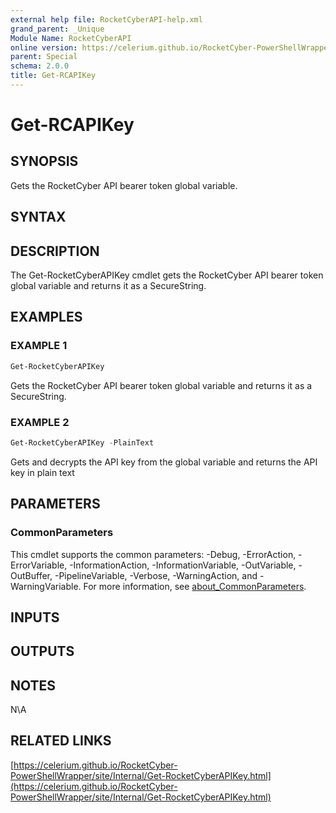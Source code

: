 ```yaml
---
external help file: RocketCyberAPI-help.xml
grand_parent: _Unique
Module Name: RocketCyberAPI
online version: https://celerium.github.io/RocketCyber-PowerShellWrapper/site/_Unique/Get-RCAPIKey.html
parent: Special
schema: 2.0.0
title: Get-RCAPIKey
---
```


# Get-RCAPIKey

## SYNOPSIS
Gets the RocketCyber API bearer token global variable.

## SYNTAX

## DESCRIPTION
The Get-RocketCyberAPIKey cmdlet gets the RocketCyber API bearer token
global variable and returns it as a SecureString.

## EXAMPLES

### EXAMPLE 1
```powershell
Get-RocketCyberAPIKey
```

Gets the RocketCyber API bearer token global variable and
returns it as a SecureString.

### EXAMPLE 2
```powershell
Get-RocketCyberAPIKey -PlainText
```

Gets and decrypts the API key from the global variable and
returns the API key in plain text

## PARAMETERS

### CommonParameters
This cmdlet supports the common parameters: -Debug, -ErrorAction, -ErrorVariable, -InformationAction, -InformationVariable, -OutVariable, -OutBuffer, -PipelineVariable, -Verbose, -WarningAction, and -WarningVariable. For more information, see [about_CommonParameters](http://go.microsoft.com/fwlink/?LinkID=113216).

## INPUTS

## OUTPUTS

## NOTES
N\A

## RELATED LINKS

[https://celerium.github.io/RocketCyber-PowerShellWrapper/site/Internal/Get-RocketCyberAPIKey.html](https://celerium.github.io/RocketCyber-PowerShellWrapper/site/Internal/Get-RocketCyberAPIKey.html)

